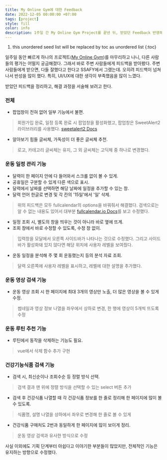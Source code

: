 ```yaml
---
title: My Online Gym에 대한 Feedback
date: 2022-12-05 00:00:00 +07:00
tags: [project]
style: fill
color: info
description: 1주일 간 My Online Gym Project를 끝낸 뒤, 받았던 Feedback 반영해 코드 수정하기
---
```


1. this unordered seed list will be replaced by toc as unordered list
{:toc}

일주일 동안 빠르게 하나의 프로젝트([My Online Gym](https://jeeyoun-s.github.io/projects/2-my-online-gym))를 마무리하고 나니, 다른 사람들의 평가는 어떨지 궁금해졌다. 그래서 바로 주변 사람들에게 피드백을 받아봤다. 주변 사람들에게 받으면, 다들 잘했다고 한다고 SSAFY에서 그랬는데. 오히려 피드백이 넘쳐나서 반성을 많이 했다. 특히, UI/UX에 대한 생각이 부족했음을 많이 느꼈다.

받았던 피드백을 정리하고, 해결 과정을 서술해 보려고 한다.

### 전체
- 팝업창이 전혀 없어 일부 기능에서 불편.

> 회원가입 완료, 일정 등록 완료 시 팝업창을 활성화했고, 팝업창은 SweetAlert2 라이브러리를 사용했다. [sweetalert2 Docs](https://sweetalert2.github.io/)

- 알아보기 힘들 글씨체, 가독성이 더 좋은 글씨체 추천.

> 로고, 카테고리 글씨체는 유지, 그 외 글씨체는 고딕체 중 하나로 변경했다.

### 운동 일정 관리 기능
- 달력이 한 페이지 안에 다 들어와서 스크롤 없이 볼 수 있게.
- 공휴일은 구분할 수 있게 다른 색으로 표시.
- 달력에서 날짜를 선택하면 해당 날짜에 일정을 추가할 수 있는 창.
- 달력 언어 한글로 변경 및 각 칸의 '15일'에서 '일' 삭제.

> 위의 피드백은 모두 fullcalendar의 options을 바꿔줘서 해결했다. 검색으로는 알 수 없는 내용도 있어서 대부분 [fullcalendar.io Docs](https://fullcalendar.io/docs)를 보고 수정했다.

- 일정 조회 시, 별도의 창을 띄우는 것이 아니라 바로 옆에 뜨게.
- 조회 창에서 바로 수정할 수 있도록, 수정 창 없이.

> 입력창을 모달에서 오른쪽 사이드바가 나타나는 것으로 수정했다. 그리고 사이드바가 활성화돼 있지 않다면 해당 위치에 사용자 레벨을 보여줬다.

- 운동 일정을 분석해 주 몇 회 운동했는지 등의 분석 자료 조회.

> 달력 오른쪽에 사용자 레벨을 표시하고, 레벨에 대한 설명을 추가했다.

### 운동 영상 검색 기능
- 운동 영상 조회 시 한 페이지에 최대 3개의 영상만 노출, 더 많은 영상을 볼 수 있게 수정.

> 썸네일과 영상 정보 나열을 좌우에서 상하로 변경, 한 행에 영상이 5개씩 뜨도록 수정

### 운동 루틴 추천 기능
- 루틴에서 동작을 삭제하는 기능도 필요.

> vue에서 삭제 함수 추가 구현

### 건강기능식품 검색 기능
- 검색 시, 최신순이나 조회수순 등 정렬 방식 선택.

> 검색 결과 맨 위에 정렬 방식을 선택할 수 있는 select 버튼 추가

- 검색 후 건강식품 나열할 때 각 건강식품 정보를 한 줄로 정리해 한 페이지에 많이 볼 수 있도록.

> 식품명, 설명 나열을 상하에서 좌우로 변경해 한 줄로 볼 수 있게

- 건강식품 구매처도 2번과 동일하게 한 페이지에 많이 보이게 정리.

> 운동 영상 검색과 유사한 방식으로 수정

사실 이외에도 기획 단계부터 아쉽다고 이야기한 부분들이 많았지만, 전체적인 기능은 유지하는 방향으로 수정했다.